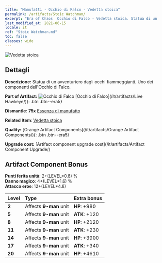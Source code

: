 ```yaml
---
title: "Manufatti - Occhio di Falco - Vedetta stoica"
permalink: /artifacts/Stoic Watchman/
excerpt: "Era of Chaos  Occhio di Falco - Vedetta stoica. Statua di un avventuriero dagli occhi fiammeggianti. Uno dei componenti dell'Occhio di Falco."
last_modified_at: 2021-06-15
locale: it
ref: "Stoic Watchman.md"
toc: false
classes: wide
---
```


 ![Vedetta stoica](/images/t/artifact_40332.png)



## Dettagli

 **Descrizione:** Statua di un avventuriero dagli occhi fiammeggianti. Uno dei componenti dell'Occhio di Falco.

 **Part of Artifact:** ![Occhio di Falco](/images/t/icon_artifact_33.png) [Occhio di Falco](/it/artifacts/Live Hawkeye/){: .btn .btn--era5}

 **Dismantle: 75x** [Essenza di manufatto](/ItemsIT/con_905/)

 **Related Item**: [Vedetta stoica](/ItemsIT/art_133/)

 **Quality:** [Orange Artifact Components](/it/artifacts/Orange Artifact Components/){: .btn .btn--era5}

 **Upgrade cost:** [Artifact component upgrade cost](/it/artifacts/Artifact Component Upgrade/)

## Artifact Component Bonus

  **Punti ferita unità**: 2+(LEVEL\*0.8) %<br/>**Danno magico**: 4+(LEVEL\*1.6) %<br/>**Attacco eroe**: 12+(LEVEL\*4.8)

  |  Level  | Type |    Extra bonus  | 
  |:--------|:-----|:----------------| 
  | **2** | Affects **9-man** unit | **HP**: +980 | 
  | **5** | Affects **9-man** unit | **ATK**: +120 | 
  | **8** | Affects **9-man** unit | **HP**: +2120 | 
  | **11** | Affects **9-man** unit | **ATK**: +230 | 
  | **14** | Affects **9-man** unit | **HP**: +3900 | 
  | **17** | Affects **9-man** unit | **ATK**: +340 | 
  | **20** | Affects **9-man** unit | **HP**: +4610 | 
